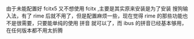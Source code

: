 由于未能配置好 fcitx5 又不想使用 fcitx ,主要是其实原来安装是为了安装 搜狗输入法，有了 rime 后就不用了，但是配置麻烦一些，现在觉得 rime 的那些功能也不是很需要，只要能单纯的使用 拼音 就可以了，而 ibus 的拼音已经基本够用，在任何版本都不用太折腾